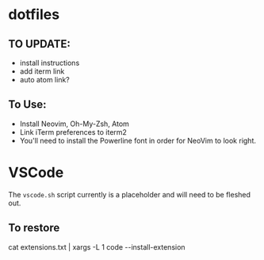# dotfiles

## TO UPDATE:
- install instructions
- add iterm link
- auto atom link?


## To Use:
- Install Neovim, Oh-My-Zsh, Atom
- Link iTerm preferences to iterm2
- You'll need to install the Powerline font in order for NeoVim to look right.

# VSCode
The `vscode.sh` script currently is a placeholder and will need to be fleshed out.

## To restore
cat extensions.txt | xargs -L 1 code --install-extension